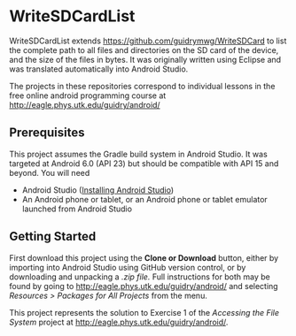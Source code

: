 # WriteSDCardList
WriteSDCardList extends https://github.com/guidrymwg/WriteSDCard to list the complete path to all files and 
directories on the SD card of the device, and the size of the files in bytes.  It was originally written using Eclipse
and was translated automatically into Android Studio.

The projects in these repositories correspond to individual lessons in the free 
online android programming course at http://eagle.phys.utk.edu/guidry/android/ 

## Prerequisites
This project assumes the Gradle build system in Android Studio. It was targeted 
at Android 6.0 (API 23) but should be compatible with API 15 and beyond.  You 
will need

 - Android Studio (<a href="https://developer.android.com/studio/install.html" 
target="_new">Installing Android Studio</a>)
 - An Android phone or tablet, or an Android phone or tablet emulator launched 
from Android Studio

## Getting Started
First download this project using the <b>Clone or Download</b> button, either by 
importing into Android Studio using GitHub version control, or by downloading 
and unpacking a <i>.zip file.</i>  Full instructions for both may be found by 
going to 
http://eagle.phys.utk.edu/guidry/android/ and selecting <i>Resources > Packages 
for All Projects</i> from the menu.

This project represents the solution to Exercise 1 of the  <em>Accessing the File System</em>  project at
http://eagle.phys.utk.edu/guidry/android/.
